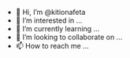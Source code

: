 - 👋 Hi, I’m @kitionafeta
- 👀 I’m interested in ...
- 🌱 I’m currently learning ...
- 💞️ I’m looking to collaborate on ...
- 📫 How to reach me ...

<!---
kitionafeta/kitionafeta is a ✨ special ✨ repository because its `README.md` (this file) appears on your GitHub profile.
You can click the Preview link to take a look at your changes.
--->
